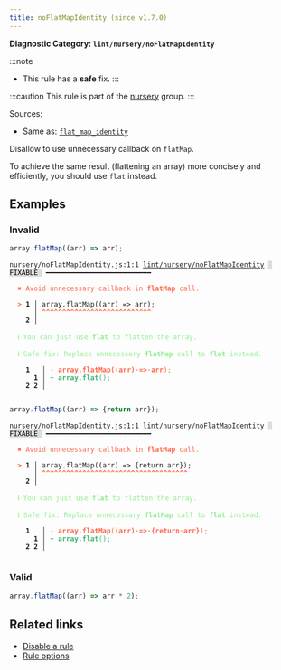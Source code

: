 ```yaml
---
title: noFlatMapIdentity (since v1.7.0)
---
```


**Diagnostic Category: `lint/nursery/noFlatMapIdentity`**

:::note
- This rule has a **safe** fix.
:::

:::caution
This rule is part of the [nursery](/linter/rules/#nursery) group.
:::

Sources: 
- Same as: <a href="https://rust-lang.github.io/rust-clippy/master/#/flat_map_identity" target="_blank"><code>flat_map_identity</code></a>

Disallow to use unnecessary callback on `flatMap`.

To achieve the same result (flattening an array) more concisely and efficiently, you should use `flat` instead.

## Examples

### Invalid

```jsx
array.flatMap((arr) => arr);
```

<pre class="language-text"><code class="language-text">nursery/noFlatMapIdentity.js:1:1 <a href="https://biomejs.dev/linter/rules/no-flat-map-identity">lint/nursery/noFlatMapIdentity</a> <span style="color: #000; background-color: #ddd;"> FIXABLE </span> ━━━━━━━━━━━━━━━━━━━━━━━━━━

<strong><span style="color: Tomato;">  </span></strong><strong><span style="color: Tomato;">✖</span></strong> <span style="color: Tomato;">Avoid unnecessary callback in </span><span style="color: Tomato;"><strong>flatMap</strong></span><span style="color: Tomato;"> call.</span>
  
<strong><span style="color: Tomato;">  </span></strong><strong><span style="color: Tomato;">&gt;</span></strong> <strong>1 │ </strong>array.flatMap((arr) =&gt; arr);
   <strong>   │ </strong><strong><span style="color: Tomato;">^</span></strong><strong><span style="color: Tomato;">^</span></strong><strong><span style="color: Tomato;">^</span></strong><strong><span style="color: Tomato;">^</span></strong><strong><span style="color: Tomato;">^</span></strong><strong><span style="color: Tomato;">^</span></strong><strong><span style="color: Tomato;">^</span></strong><strong><span style="color: Tomato;">^</span></strong><strong><span style="color: Tomato;">^</span></strong><strong><span style="color: Tomato;">^</span></strong><strong><span style="color: Tomato;">^</span></strong><strong><span style="color: Tomato;">^</span></strong><strong><span style="color: Tomato;">^</span></strong><strong><span style="color: Tomato;">^</span></strong><strong><span style="color: Tomato;">^</span></strong><strong><span style="color: Tomato;">^</span></strong><strong><span style="color: Tomato;">^</span></strong><strong><span style="color: Tomato;">^</span></strong><strong><span style="color: Tomato;">^</span></strong><strong><span style="color: Tomato;">^</span></strong><strong><span style="color: Tomato;">^</span></strong><strong><span style="color: Tomato;">^</span></strong><strong><span style="color: Tomato;">^</span></strong><strong><span style="color: Tomato;">^</span></strong><strong><span style="color: Tomato;">^</span></strong><strong><span style="color: Tomato;">^</span></strong><strong><span style="color: Tomato;">^</span></strong>
    <strong>2 │ </strong>
  
<strong><span style="color: lightgreen;">  </span></strong><strong><span style="color: lightgreen;">ℹ</span></strong> <span style="color: lightgreen;">You can just use </span><span style="color: lightgreen;"><strong>flat</strong></span><span style="color: lightgreen;"> to flatten the array.</span>
  
<strong><span style="color: lightgreen;">  </span></strong><strong><span style="color: lightgreen;">ℹ</span></strong> <span style="color: lightgreen;">Safe fix</span><span style="color: lightgreen;">: </span><span style="color: lightgreen;">Replace unnecessary </span><span style="color: lightgreen;"><strong>flatMap</strong></span><span style="color: lightgreen;"> call to </span><span style="color: lightgreen;"><strong>flat</strong></span><span style="color: lightgreen;"> instead.</span>
  
    <strong>1</strong>  <strong> │ </strong><span style="color: Tomato;">-</span> <span style="color: Tomato;"><strong>a</strong></span><span style="color: Tomato;"><strong>r</strong></span><span style="color: Tomato;"><strong>r</strong></span><span style="color: Tomato;"><strong>a</strong></span><span style="color: Tomato;"><strong>y</strong></span><span style="color: Tomato;"><strong>.</strong></span><span style="color: Tomato;"><strong>f</strong></span><span style="color: Tomato;"><strong>l</strong></span><span style="color: Tomato;"><strong>a</strong></span><span style="color: Tomato;"><strong>t</strong></span><span style="color: Tomato;"><strong>M</strong></span><span style="color: Tomato;"><strong>a</strong></span><span style="color: Tomato;"><strong>p</strong></span><span style="color: Tomato;"><strong>(</strong></span><span style="color: Tomato;">(</span><span style="color: Tomato;"><strong>a</strong></span><span style="color: Tomato;"><strong>r</strong></span><span style="color: Tomato;"><strong>r</strong></span><span style="color: Tomato;"><strong>)</strong></span><span style="color: Tomato;"><span style="opacity: 0.8;"><strong>·</strong></span></span><span style="color: Tomato;"><strong>=</strong></span><span style="color: Tomato;"><strong>&gt;</strong></span><span style="color: Tomato;"><span style="opacity: 0.8;"><strong>·</strong></span></span><span style="color: Tomato;"><strong>a</strong></span><span style="color: Tomato;"><strong>r</strong></span><span style="color: Tomato;"><strong>r</strong></span><span style="color: Tomato;">)</span><span style="color: Tomato;">;</span>
      <strong>1</strong><strong> │ </strong><span style="color: MediumSeaGreen;">+</span> <span style="color: MediumSeaGreen;"><strong>a</strong></span><span style="color: MediumSeaGreen;"><strong>r</strong></span><span style="color: MediumSeaGreen;"><strong>r</strong></span><span style="color: MediumSeaGreen;"><strong>a</strong></span><span style="color: MediumSeaGreen;"><strong>y</strong></span><span style="color: MediumSeaGreen;"><strong>.</strong></span><span style="color: MediumSeaGreen;"><strong>f</strong></span><span style="color: MediumSeaGreen;"><strong>l</strong></span><span style="color: MediumSeaGreen;"><strong>a</strong></span><span style="color: MediumSeaGreen;"><strong>t</strong></span><span style="color: MediumSeaGreen;">(</span><span style="color: MediumSeaGreen;">)</span><span style="color: MediumSeaGreen;">;</span>
    <strong>2</strong> <strong>2</strong><strong> │ </strong>  
  
</code></pre>

```jsx
array.flatMap((arr) => {return arr});
```

<pre class="language-text"><code class="language-text">nursery/noFlatMapIdentity.js:1:1 <a href="https://biomejs.dev/linter/rules/no-flat-map-identity">lint/nursery/noFlatMapIdentity</a> <span style="color: #000; background-color: #ddd;"> FIXABLE </span> ━━━━━━━━━━━━━━━━━━━━━━━━━━

<strong><span style="color: Tomato;">  </span></strong><strong><span style="color: Tomato;">✖</span></strong> <span style="color: Tomato;">Avoid unnecessary callback in </span><span style="color: Tomato;"><strong>flatMap</strong></span><span style="color: Tomato;"> call.</span>
  
<strong><span style="color: Tomato;">  </span></strong><strong><span style="color: Tomato;">&gt;</span></strong> <strong>1 │ </strong>array.flatMap((arr) =&gt; {return arr});
   <strong>   │ </strong><strong><span style="color: Tomato;">^</span></strong><strong><span style="color: Tomato;">^</span></strong><strong><span style="color: Tomato;">^</span></strong><strong><span style="color: Tomato;">^</span></strong><strong><span style="color: Tomato;">^</span></strong><strong><span style="color: Tomato;">^</span></strong><strong><span style="color: Tomato;">^</span></strong><strong><span style="color: Tomato;">^</span></strong><strong><span style="color: Tomato;">^</span></strong><strong><span style="color: Tomato;">^</span></strong><strong><span style="color: Tomato;">^</span></strong><strong><span style="color: Tomato;">^</span></strong><strong><span style="color: Tomato;">^</span></strong><strong><span style="color: Tomato;">^</span></strong><strong><span style="color: Tomato;">^</span></strong><strong><span style="color: Tomato;">^</span></strong><strong><span style="color: Tomato;">^</span></strong><strong><span style="color: Tomato;">^</span></strong><strong><span style="color: Tomato;">^</span></strong><strong><span style="color: Tomato;">^</span></strong><strong><span style="color: Tomato;">^</span></strong><strong><span style="color: Tomato;">^</span></strong><strong><span style="color: Tomato;">^</span></strong><strong><span style="color: Tomato;">^</span></strong><strong><span style="color: Tomato;">^</span></strong><strong><span style="color: Tomato;">^</span></strong><strong><span style="color: Tomato;">^</span></strong><strong><span style="color: Tomato;">^</span></strong><strong><span style="color: Tomato;">^</span></strong><strong><span style="color: Tomato;">^</span></strong><strong><span style="color: Tomato;">^</span></strong><strong><span style="color: Tomato;">^</span></strong><strong><span style="color: Tomato;">^</span></strong><strong><span style="color: Tomato;">^</span></strong><strong><span style="color: Tomato;">^</span></strong><strong><span style="color: Tomato;">^</span></strong>
    <strong>2 │ </strong>
  
<strong><span style="color: lightgreen;">  </span></strong><strong><span style="color: lightgreen;">ℹ</span></strong> <span style="color: lightgreen;">You can just use </span><span style="color: lightgreen;"><strong>flat</strong></span><span style="color: lightgreen;"> to flatten the array.</span>
  
<strong><span style="color: lightgreen;">  </span></strong><strong><span style="color: lightgreen;">ℹ</span></strong> <span style="color: lightgreen;">Safe fix</span><span style="color: lightgreen;">: </span><span style="color: lightgreen;">Replace unnecessary </span><span style="color: lightgreen;"><strong>flatMap</strong></span><span style="color: lightgreen;"> call to </span><span style="color: lightgreen;"><strong>flat</strong></span><span style="color: lightgreen;"> instead.</span>
  
    <strong>1</strong>  <strong> │ </strong><span style="color: Tomato;">-</span> <span style="color: Tomato;"><strong>a</strong></span><span style="color: Tomato;"><strong>r</strong></span><span style="color: Tomato;"><strong>r</strong></span><span style="color: Tomato;"><strong>a</strong></span><span style="color: Tomato;"><strong>y</strong></span><span style="color: Tomato;"><strong>.</strong></span><span style="color: Tomato;"><strong>f</strong></span><span style="color: Tomato;"><strong>l</strong></span><span style="color: Tomato;"><strong>a</strong></span><span style="color: Tomato;"><strong>t</strong></span><span style="color: Tomato;"><strong>M</strong></span><span style="color: Tomato;"><strong>a</strong></span><span style="color: Tomato;"><strong>p</strong></span><span style="color: Tomato;">(</span><span style="color: Tomato;"><strong>(</strong></span><span style="color: Tomato;"><strong>a</strong></span><span style="color: Tomato;"><strong>r</strong></span><span style="color: Tomato;"><strong>r</strong></span><span style="color: Tomato;"><strong>)</strong></span><span style="color: Tomato;"><span style="opacity: 0.8;"><strong>·</strong></span></span><span style="color: Tomato;"><strong>=</strong></span><span style="color: Tomato;"><strong>&gt;</strong></span><span style="color: Tomato;"><span style="opacity: 0.8;"><strong>·</strong></span></span><span style="color: Tomato;"><strong>{</strong></span><span style="color: Tomato;"><strong>r</strong></span><span style="color: Tomato;"><strong>e</strong></span><span style="color: Tomato;"><strong>t</strong></span><span style="color: Tomato;"><strong>u</strong></span><span style="color: Tomato;"><strong>r</strong></span><span style="color: Tomato;"><strong>n</strong></span><span style="color: Tomato;"><span style="opacity: 0.8;"><strong>·</strong></span></span><span style="color: Tomato;"><strong>a</strong></span><span style="color: Tomato;"><strong>r</strong></span><span style="color: Tomato;"><strong>r</strong></span><span style="color: Tomato;"><strong>}</strong></span><span style="color: Tomato;">)</span><span style="color: Tomato;">;</span>
      <strong>1</strong><strong> │ </strong><span style="color: MediumSeaGreen;">+</span> <span style="color: MediumSeaGreen;"><strong>a</strong></span><span style="color: MediumSeaGreen;"><strong>r</strong></span><span style="color: MediumSeaGreen;"><strong>r</strong></span><span style="color: MediumSeaGreen;"><strong>a</strong></span><span style="color: MediumSeaGreen;"><strong>y</strong></span><span style="color: MediumSeaGreen;"><strong>.</strong></span><span style="color: MediumSeaGreen;"><strong>f</strong></span><span style="color: MediumSeaGreen;"><strong>l</strong></span><span style="color: MediumSeaGreen;"><strong>a</strong></span><span style="color: MediumSeaGreen;"><strong>t</strong></span><span style="color: MediumSeaGreen;">(</span><span style="color: MediumSeaGreen;">)</span><span style="color: MediumSeaGreen;">;</span>
    <strong>2</strong> <strong>2</strong><strong> │ </strong>  
  
</code></pre>

### Valid

```jsx
array.flatMap((arr) => arr * 2);
```

## Related links

- [Disable a rule](/linter/#disable-a-lint-rule)
- [Rule options](/linter/#rule-options)
